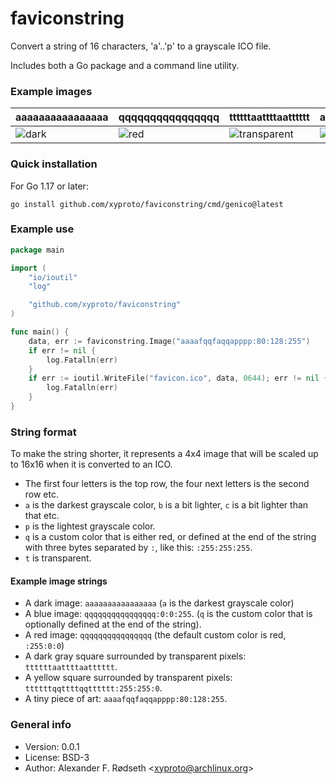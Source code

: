 # faviconstring

Convert a string of 16 characters, 'a'..'p'  to a grayscale ICO file.

Includes both a Go package and a command line utility.

### Example images

| aaaaaaaaaaaaaaaa                  | qqqqqqqqqqqqqqqq                  | ttttttaattttaatttttt                         | aaaafqqfaqqapppp:80:128:255                 |
| --------------------------------- | --------------------------------- | -------------------------------------------- | ------------------------------------------- |
| ![dark](img/aaaaaaaaaaaaaaaa.ico) | ![red](img/qqqqqqqqqqqqqqqq.ico)  | ![transparent](img/ttttttaattttaatttttt.ico) | ![art](img/aaaafqqfaqqapppp:80:128:255.ico) |

### Quick installation

For Go 1.17 or later:

    go install github.com/xyproto/faviconstring/cmd/genico@latest

### Example use

```go
package main

import (
    "io/ioutil"
    "log"

    "github.com/xyproto/faviconstring"
)

func main() {
    data, err := faviconstring.Image("aaaafqqfaqqapppp:80:128:255")
    if err != nil {
        log.Fatalln(err)
    }
    if err := ioutil.WriteFile("favicon.ico", data, 0644); err != nil {
        log.Fatalln(err)
    }
}
```

### String format

To make the string shorter, it represents a 4x4 image that will be scaled up to 16x16 when it is converted to an ICO.

* The first four letters is the top row, the four next letters is the second row etc.
* `a` is the darkest grayscale color, `b` is a bit lighter, `c` is a bit lighter than that etc.
* `p` is the lightest grayscale color.
* `q` is a custom color that is either red, or defined at the end of the string with three bytes separated by `:`, like this: `:255:255:255`.
* `t` is transparent.

#### Example image strings

* A dark image: `aaaaaaaaaaaaaaaa` (`a` is the darkest grayscale color)
* A blue image: `qqqqqqqqqqqqqqqq:0:0:255`. (`q` is the custom color that is optionally defined at the end of the string).
* A red image: `qqqqqqqqqqqqqqqq` (the default custom color is red, `:255:0:0`)
* A dark gray square surrounded by transparent pixels: `ttttttaattttaatttttt`.
* A yellow square surrounded by transparent pixels: `ttttttqqttttqqtttttt:255:255:0`.
* A tiny piece of art: `aaaafqqfaqqapppp:80:128:255`.

### General info

* Version: 0.0.1
* License: BSD-3
* Author: Alexander F. Rødseth &lt;xyproto@archlinux.org&gt;
